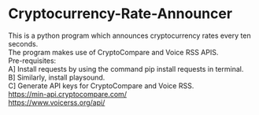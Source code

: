 # Cryptocurrency-Rate-Announcer
This is a python program which announces cryptocurrency rates every ten seconds. <br />
The program makes use of CryptoCompare and Voice RSS APIS. <br />
Pre-requisites: <br />
A] Install requests by using the command pip install requests in terminal. <br />
B] Similarly, install playsound. <br />
C] Generate API keys for CryptoCompare and Voice RSS. <br />
   https://min-api.cryptocompare.com/ <br />
   https://www.voicerss.org/api/ <br />
   
